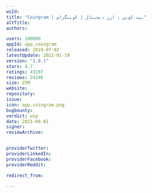 ```yaml
---
wsId: 
title: "Coingram | بیت کوین , ارز دیجیتال | کوینگرام"
altTitle: 
authors:

users: 100000
appId: app.coingram
released: 2019-07-02
latestUpdate: 2021-01-19
version: "2.8.1"
stars: 4.7
ratings: 43197
reviews: 24246
size: 25M
website: 
repository: 
issue: 
icon: app.coingram.png
bugbounty: 
verdict: wip
date: 2021-08-01
signer: 
reviewArchive:


providerTwitter: 
providerLinkedIn: 
providerFacebook: 
providerReddit: 

redirect_from:

---
```



